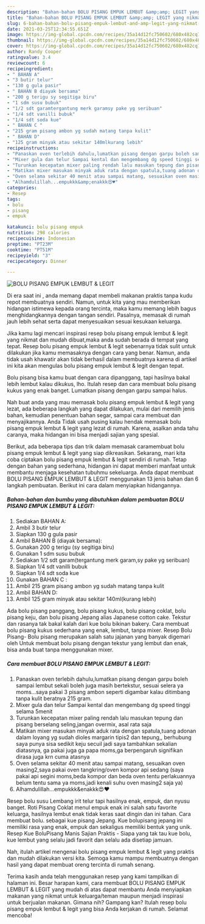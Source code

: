 ```yaml
---
description: "Bahan-bahan BOLU PISANG EMPUK LEMBUT &amp;amp; LEGIT yang nikmat Untuk Jualan"
title: "Bahan-bahan BOLU PISANG EMPUK LEMBUT &amp;amp; LEGIT yang nikmat Untuk Jualan"
slug: 6-bahan-bahan-bolu-pisang-empuk-lembut-and-amp-legit-yang-nikmat-untuk-jualan
date: 2021-03-25T12:34:55.651Z
image: https://img-global.cpcdn.com/recipes/35a14d12fc750602/680x482cq70/bolu-pisang-empuk-lembut-legit-foto-resep-utama.jpg
thumbnail: https://img-global.cpcdn.com/recipes/35a14d12fc750602/680x482cq70/bolu-pisang-empuk-lembut-legit-foto-resep-utama.jpg
cover: https://img-global.cpcdn.com/recipes/35a14d12fc750602/680x482cq70/bolu-pisang-empuk-lembut-legit-foto-resep-utama.jpg
author: Randy Cooper
ratingvalue: 3.4
reviewcount: 6
recipeingredient:
- " BAHAN A"
- "3 butir telur"
- "130 g gula pasir"
- " BAHAN B diayak bersama"
- "200 g terigu sy segitiga biru"
- "1 sdm susu bubuk"
- "1/2 sdt garamtergantung merk garamsy pake yg seribuan"
- "1/4 sdt vanilli bubuk"
- "1/4 sdt soda kue"
- " BAHAN C "
- "215 gram pisang ambon yg sudah matang tanpa kulit"
- " BAHAN D"
- "125 gram minyak atau sekitar 140mlkurang lebih"
recipeinstructions:
- "Panaskan oven terlebih dahulu,lumatkan pisang dengan garpu boleh sampai lembut sekali boleh juga masih bertekstur, sesuai selera ya moms...saya pakai 3 pisang ambon seperti digambar kalau ditimbang tanpa kulit beratnya 215 gram."
- "Mixer gula dan telur Sampai kental dan mengembang dg speed tinggi selama 5menit"
- "Turunkan kecepatan mixer paling rendah lalu masukan tepung dan pisang berselang seling,jangan overmix, asal rata saja"
- "Matikan mixer masukan minyak aduk rata dengan spatula,tuang adonan dalam loyang yg sudah dioles margarin tipis2 dan tepung,, berhubung saya punya sisa sedikit keju secuil jadi saya tambahkan sekalian diatasnya, ga pakai juga ga papa moms,ga berpengaruh signifikan dirasa juga krn cuma atasnya"
- "Oven selama sekitar 40 menit atau sampai matang, sesuaikan oven masing2,saya pakai oven tangkring/oven kompor api sedang (saya pakai api segini moms,beda kompor dan beda oven tentu perlakuannya belum tentu sama ya moms,jadi kenali suhu oven masing2 saja ya)"
- "Alhamdulillah...empukkk&amp;enakkk😍♥️"
categories:
- Resep
tags:
- bolu
- pisang
- empuk

katakunci: bolu pisang empuk 
nutrition: 298 calories
recipecuisine: Indonesian
preptime: "PT23M"
cooktime: "PT51M"
recipeyield: "3"
recipecategory: Dinner

---
```



![BOLU PISANG EMPUK LEMBUT &amp; LEGIT](https://img-global.cpcdn.com/recipes/35a14d12fc750602/680x482cq70/bolu-pisang-empuk-lembut-legit-foto-resep-utama.jpg)

Di era  saat ini , anda memang dapat membeli makanan praktis tanpa kudu repot membuatnya sendiri. Namun, untuk kita yang mau memberikan hidangan istimewa kepada orang tercinta, maka kamu memang lebih bagus menghidangkannya dengan tangan sendiri. Pasalnya, memasak di rumah jauh lebih sehat serta dapat menyesuaikan sesuai kesukaan keluarga.

Jika kamu lagi mencari inspirasi resep bolu pisang empuk lembut &amp; legit yang nikmat dan mudah dibuat,maka anda sudah berada di tempat yang tepat. Resep bolu pisang empuk lembut &amp; legit  sebenarnya tidak sulit untuk dilakukan jika kamu memasaknya dengan cara yang benar. Namun, anda tidak usah khawatir akan tidak berhasil dalam membuatnya 
karena di artikel ini kita akan mengulas bolu pisang empuk lembut &amp; legit dengan tepat.  

Bolu pisang bisa kamu buat dengan cara dipanggang, tapi hasilnya bakal lebih lembut kalau dikukus, lho. Itulah resep dan cara membuat bolu pisang kukus yang enak banget. Lumatkan pisang dengan garpu sampai halus.

Nah buat anda yang mau memasak bolu pisang empuk lembut &amp; legit yang lezat, ada beberapa langkah yang dapat dilakukan, mulai dari memilih jenis bahan, kemudian penentuan bahan segar, sampai cara membuat dan menyajikannya. Anda Tidak usah pusing kalau hendak memasak bolu pisang empuk lembut &amp; legit yang lezat di rumah. Karena, asalkan anda  tahu caranya, maka hidangan ini bisa menjadi sajian yang spesial.

Berikut, ada beberapa tips dan trik dalam memasak caramembuat bolu pisang empuk lembut &amp; legit yang siap dikreasikan. Sekarang, mari kita coba ciptakan bolu pisang empuk lembut &amp; legit sendiri di rumah. Tetap dengan bahan yang sederhana, hidangan ini dapat memberi manfaat untuk membantu menjaga kesehatan tubuhmu sekeluarga. Anda dapat membuat BOLU PISANG EMPUK LEMBUT &amp; LEGIT menggunakan 13 jenis bahan dan 6 langkah pembuatan. Berikut ini cara dalam menyiapkan hidangannya.

<!--inarticleads1-->

##### Bahan-bahan dan bumbu yang dibutuhkan dalam pembuatan BOLU PISANG EMPUK LEMBUT &amp; LEGIT:

1. Sediakan  BAHAN A:
1. Ambil 3 butir telur
1. Siapkan 130 g gula pasir
1. Ambil  BAHAN B (diayak bersama):
1. Gunakan 200 g terigu (sy segitiga biru)
1. Gunakan 1 sdm susu bubuk
1. Sediakan 1/2 sdt garam(tergantung merk garam,sy pake yg seribuan)
1. Siapkan 1/4 sdt vanilli bubuk
1. Siapkan 1/4 sdt soda kue
1. Gunakan  BAHAN C :
1. Ambil 215 gram pisang ambon yg sudah matang tanpa kulit
1. Ambil  BAHAN D:
1. Ambil 125 gram minyak atau sekitar 140ml(kurang lebih)


Ada bolu pisang panggang, bolu pisang kukus, bolu pisang coklat, bolu pisang keju, dan bolu pisang Jepang alias Japanese cotton cake. Tekstur dan rasanya tak bakal kalah dari kue bolu bikinan bakery. Cara membuat bolu pisang kukus sederhana yang enak, lembut, tanpa mixer. Resep Bolu Pisang- Bolu pisang merupakan salah satu jajanan yang banyak digemari oleh Untuk membuat bolu pisang dengan tekstur yang lembut dan enak, bisa anda buat tanpa menggunakan mixer. 

<!--inarticleads2-->

##### Cara membuat BOLU PISANG EMPUK LEMBUT &amp; LEGIT:

1. Panaskan oven terlebih dahulu,lumatkan pisang dengan garpu boleh sampai lembut sekali boleh juga masih bertekstur, sesuai selera ya moms...saya pakai 3 pisang ambon seperti digambar kalau ditimbang tanpa kulit beratnya 215 gram.
1. Mixer gula dan telur Sampai kental dan mengembang dg speed tinggi selama 5menit
1. Turunkan kecepatan mixer paling rendah lalu masukan tepung dan pisang berselang seling,jangan overmix, asal rata saja
1. Matikan mixer masukan minyak aduk rata dengan spatula,tuang adonan dalam loyang yg sudah dioles margarin tipis2 dan tepung,, berhubung saya punya sisa sedikit keju secuil jadi saya tambahkan sekalian diatasnya, ga pakai juga ga papa moms,ga berpengaruh signifikan dirasa juga krn cuma atasnya
1. Oven selama sekitar 40 menit atau sampai matang, sesuaikan oven masing2,saya pakai oven tangkring/oven kompor api sedang (saya pakai api segini moms,beda kompor dan beda oven tentu perlakuannya belum tentu sama ya moms,jadi kenali suhu oven masing2 saja ya)
1. Alhamdulillah...empukkk&amp;enakkk😍♥️


Resep bolu susu Lembang irit telur tapi hasilnya enak, empuk, dan nyusu banget. Roti Pisang Coklat menul empuk enak ini salah satu favorite keluarga, hasilnya lembut enak tidak keras saat dingin dan ini tahan. Cara membuat bolu. sebagai kue pisang Jepang. Kue bolupisang jepang ini memiliki rasa yang enak, empuk dan sekaligus memiliki bentuk yang unik. Resep Kue BoluPisang Manis Sajian Praktis - Siapa yang tak tau kue bolu, kue lembut yang selalu jadi favorit dan selalu ada disetiap jamuan. 

Nah, itulah artikel mengenai  bolu pisang empuk lembut &amp; legit  yang praktis dan mudah dilakukan versi kita. Semoga kamu mampu membuatnya dengan hasil yang dapat membuat oreng tercinta di rumah senang. 

Terima kasih anda telah menggunakan resep yang kami tampilkan di halaman ini. Besar harapan kami, cara membuat  BOLU PISANG EMPUK LEMBUT &amp; LEGIT yang mudah di atas dapat membantu Anda menyiapkan makanan yang nikmat untuk keluarga/teman maupun menjadi inspirasi untuk berjualan makanan. Gimana nih? Gampang kan? Itulah resep bolu pisang empuk lembut &amp; legit yang bisa Anda kerjakan di rumah. Selamat mencoba!

